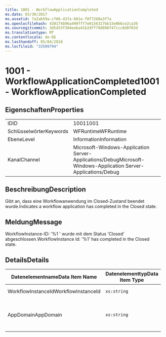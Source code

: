 ```yaml
---
title: 1001 - WorkflowApplicationCompleted
ms.date: 03/30/2017
ms.assetid: 7a2ab59a-cf66-437a-b01e-f8f7268a3f7a
ms.openlocfilehash: 430174b96a499fff7e0156327bb15e066ce2ca36
ms.sourcegitcommit: 3d5d33f384eeba41b2dff79d096f47ccc8d8f03d
ms.translationtype: MT
ms.contentlocale: de-DE
ms.lasthandoff: 05/04/2018
ms.locfileid: "33509794"
---
```

# <a name="1001---workflowapplicationcompleted"></a><span data-ttu-id="ff709-102">1001 - WorkflowApplicationCompleted</span><span class="sxs-lookup"><span data-stu-id="ff709-102">1001 - WorkflowApplicationCompleted</span></span>
## <a name="properties"></a><span data-ttu-id="ff709-103">Eigenschaften</span><span class="sxs-lookup"><span data-stu-id="ff709-103">Properties</span></span>  
  
|||  
|-|-|  
|<span data-ttu-id="ff709-104">ID</span><span class="sxs-lookup"><span data-stu-id="ff709-104">ID</span></span>|<span data-ttu-id="ff709-105">1001</span><span class="sxs-lookup"><span data-stu-id="ff709-105">1001</span></span>|  
|<span data-ttu-id="ff709-106">Schlüsselwörter</span><span class="sxs-lookup"><span data-stu-id="ff709-106">Keywords</span></span>|<span data-ttu-id="ff709-107">WFRuntime</span><span class="sxs-lookup"><span data-stu-id="ff709-107">WFRuntime</span></span>|  
|<span data-ttu-id="ff709-108">Ebene</span><span class="sxs-lookup"><span data-stu-id="ff709-108">Level</span></span>|<span data-ttu-id="ff709-109">Information</span><span class="sxs-lookup"><span data-stu-id="ff709-109">Information</span></span>|  
|<span data-ttu-id="ff709-110">Kanal</span><span class="sxs-lookup"><span data-stu-id="ff709-110">Channel</span></span>|<span data-ttu-id="ff709-111">Microsoft-Windows-Application Server-Applications/Debug</span><span class="sxs-lookup"><span data-stu-id="ff709-111">Microsoft-Windows-Application Server-Applications/Debug</span></span>|  
  
## <a name="description"></a><span data-ttu-id="ff709-112">Beschreibung</span><span class="sxs-lookup"><span data-stu-id="ff709-112">Description</span></span>  
 <span data-ttu-id="ff709-113">Gibt an, dass eine Workflowanwendung im Closed-Zustand beendet wurde.</span><span class="sxs-lookup"><span data-stu-id="ff709-113">Indicates a workflow application has completed in the Closed state.</span></span>  
  
## <a name="message"></a><span data-ttu-id="ff709-114">Meldung</span><span class="sxs-lookup"><span data-stu-id="ff709-114">Message</span></span>  
 <span data-ttu-id="ff709-115">WorkflowInstance-ID: '%1 ' wurde mit dem Status 'Closed' abgeschlossen.</span><span class="sxs-lookup"><span data-stu-id="ff709-115">WorkflowInstance Id: '%1' has completed in the Closed state.</span></span>  
  
## <a name="details"></a><span data-ttu-id="ff709-116">Details</span><span class="sxs-lookup"><span data-stu-id="ff709-116">Details</span></span>  
  
|<span data-ttu-id="ff709-117">Datenelementname</span><span class="sxs-lookup"><span data-stu-id="ff709-117">Data Item Name</span></span>|<span data-ttu-id="ff709-118">Datenelementtyp</span><span class="sxs-lookup"><span data-stu-id="ff709-118">Data Item Type</span></span>|<span data-ttu-id="ff709-119">Beschreibung</span><span class="sxs-lookup"><span data-stu-id="ff709-119">Description</span></span>|  
|--------------------|--------------------|-----------------|  
|<span data-ttu-id="ff709-120">WorkflowInstanceId</span><span class="sxs-lookup"><span data-stu-id="ff709-120">WorkflowInstanceId</span></span>|`xs:string`|<span data-ttu-id="ff709-121">Die Instanz-ID für den Workflow.</span><span class="sxs-lookup"><span data-stu-id="ff709-121">The instance id for the workflow</span></span>|  
|<span data-ttu-id="ff709-122">AppDomain</span><span class="sxs-lookup"><span data-stu-id="ff709-122">AppDomain</span></span>|`xs:string`|<span data-ttu-id="ff709-123">Die von AppDomain.CurrentDomain.FriendlyName zurückgegebene Zeichenfolge.</span><span class="sxs-lookup"><span data-stu-id="ff709-123">The string returned by AppDomain.CurrentDomain.FriendlyName.</span></span>|
